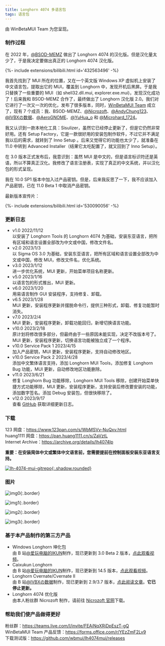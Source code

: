 ```yaml
---
title: Longhorn 4074 多语言包
tags: 语言包
---
```


由 WinBetaMUI Team 为您呈现。
<!--more-->

### 制作过程

在 2022 年，[@BSOD-MEMZ](https://space.bilibili.com/1975308950) 做出了 Longhorn 4074 的汉化版。但是汉化量太少了，于是我决定要做出真正的 Longhorn 4074 汉化版。

<div>{%- include extensions/bilibili.html id='432563496' -%}</div>

我首先找到了 MUI 所在的位置，又在一个英文版 Windows XP 虚拟机上安装了中文语言包，提取出它的 MUI，覆盖到 Longhorn 中，发现开机后黑屏。于是我只替换了一些重要的 MUI（如 shell32.dll.mui, explorer.exe.mui)，发现汉化成功了！后来我和 BSOD-MEMZ 合作了，最终做出了 Longhorn 汉化版 2.0。我们对它进行了一次又一次的优化，发布了很多版本，同时，[WinBetaMUI Team](http://winbetauser.github.io/winbetamui) 成立了，现有 7 个成员：我、BSOD-MEMZ、[@Nicrozoft](haha666_666@outlook.com)、[@AndyChung123](https://space.bilibili.com/2119761603)、[@IVBXの数据](https://space.bilibili.com/1171551865)、[@AeroGNOME](https://space.bilibili.com/515586861)、[@YuHua_o](https://space.bilibili.com/1468597922) 和 [@Microhard_1724](http://space.bilibili.com/1684665013)。

我又认识到一款本地化工具：Sisulizer，虽然它已经停止更新了，但是它仍然非常好用。还有 Setup Factory，它是一款很好用的安装包制作软件，不过它并不满足我以后的需求，就转到了 Inno Setup 。后来又觉得它的功能也太少了，就准备在 11.0 中转到 Advanced Installer（结果它太吃配置了，就又回到了 Inno Setup）。

在 3.0 版本正式发布后，我意识到：虽然 MUI 是中文的，但是语言标识符还是英语，所以不算真正汉化。我修改了语言注册表，实现了真正的中文系统，并以汉化包的形式呈现。

我在 10.0 SP1 版本中加入过产品密钥。但是，后来我反思了一下，我不应该加入产品密钥，已在 11.0 Beta 1 中取消产品密钥。

最新版本宣传片：

<div>{%- include extensions/bilibili.html id='530090056' -%}</div>

### 更新日志

- v1.0  2022/11/12<br>
  以安装了 Longhorn Tools 的 Longhorn 4074 为基础，安装东亚语言，把所有区域和语言设置全部改为中文或中国，修改文件名。
- v2.0  2023/1/3<br>
  以 Sigma OS 3.0 为基础，安装东亚语言，把所有区域和语言设置全部改为中文或中国，修改 MUI，修改文件名，优化系统。
- v3.0  2023/1/12<br>
  进一步优化系统，MUI 更新，开始菜单项目名称更新。
- v5.0  2023/1/16<br>
  以语言包的形式推出，MUI 更新。
- v6.0  2023/1/20<br>
  用易语言制作 GUI 安装程序，支持修复、卸载。
- v6.5  2023/1/28<br>
  MUI 更新，安装程序更新并摆脱命令行，提供三种形式，卸载、修复功能暂时消失。
- v7.0 2023/2/4<br>
  MUI 更新，安装程序更新，卸载功能回归，新增切换语言功能。
- v10.0  2023/2/18<br>
  原计划将修改很多部分，但最终由于一些原因未能实现，决定不改版本号了。MUI 更新，安装程序更新，切换语言功能被独立成了一个程序。
- v10.0 Service Pack 1 2023/4/15<br>
  加入产品密钥，MUI 更新，安装程序更新，支持自动修改地区。
- v10.0 Service Pack 2 2023/4/28<br>
  添加中文繁体语言支持，添加 Longhorn MUI Tools，添加修复 Longhorn Bug 功能，MUI 更新，自动修改地区功能删除。
- v11.0 2023/6/21<br>修复 Longhorn Bug 功能移除，Longhorn MUI Tools 移除，创建开始菜单快捷方式功能移除，MUI 更新，安装程序更新，支持安装后修改要安装的功能，添加数字签名。添加 Debug 安装包，但很快移除了。
- v12.0 2023/9/17<br>查看 [GitHub](https://github.com/wbmui/lh4074mui/releases/tag/v12.0) 获取详细更新日志。

### 下载

123 网盘：https://www.123pan.com/s/WbMSVv-NuQxv.html<br>
huang1111 网盘：https://pan.huang1111.cn/s/ZaVztL<br>Internet Archive：https://archive.org/details/lh4074lp

**重要：在安装简体中文或繁体中文语言前，您需要提前在控制面板安装东亚语言支持。**

[![lh-4074-mui-gitrepo](https://github.com/winbetauser/winbetauser.github.io/raw/main/images/lh-4074-mui-gitrepo.png){:.shadow.rounded}](https://github.com/wbmui/lh4074mui)

### 图片

![img0](https://github.com/winbetauser/winbetauser.github.io/raw/main/images/lh-4074-mui-img0.png){:.border}

![img1](https://github.com/winbetauser/winbetauser.github.io/raw/main/images/lh-4074-mui-img1.png){:.border}

![img2](https://github.com/winbetauser/winbetauser.github.io/raw/main/images/lh-4074-mui-img2.png){:.border}

![img3](https://github.com/winbetauser/winbetauser.github.io/raw/main/images/lh-4074-mui-img3.png){:.border}

### 基于本产品制作的第三方产品

- Windows Longhorn 坤化包<br>
  由 B 站[@爱玩电脑的IKUN](http://space.bilibili.com/1691501497)制作，现已更新到 3.0 Beta 2 版本，[点此观看视频](http://www.bilibili.com/video/BV13h411G7rV)。
- Caixukun Longhorn<br>
  由 B 站[@爱玩电脑的IKUN](http://space.bilibili.com/1691501497)制作，现已更新到 14.5 版本，[点此观看视频](http://www.bilibili.com/video/BV1CM411e7Lg)。
- Longhorn Cvernate/Cvernate II<br>
  由 B 站[@IVBXの数据](http://space.bilibili.com/1171551865)制作，现已更新到 2.9/3.7 版本，[点此阅读文章](http://www.bilibili.com/read/cv18109258)。**它已停止更新。**
- Longhorn 4074 优化版<br>由本人粉丝群 Nicrozoft 制作，请前往 [Nicrozoft 官网](http://nicrozoft.github.io/winlh4074.html)下载。

### 帮助我们使产品做得更好

粉丝群：https://teams.live.com/l/invite/FEAiNqXRjDpEszT-gQ<br>WinBetaMUI Team 产品反馈：https://forms.office.com/r/YEzZmF2Lv9<br>下载测试版：https://github.com/wbmui/lh4074mui/releases
